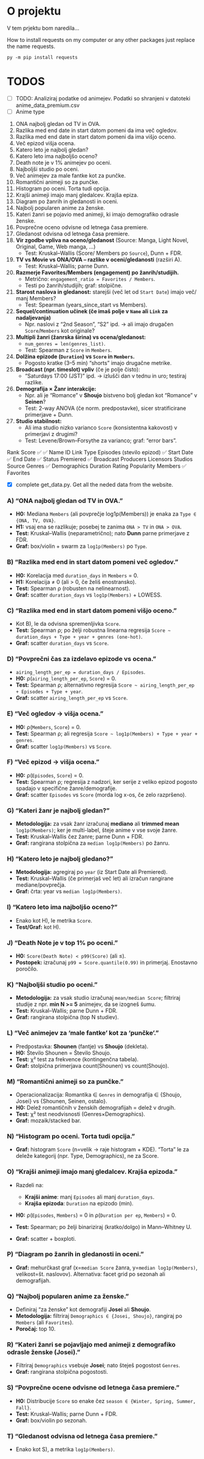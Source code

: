# O projektu
V tem prjektu bom naredila...

How to install requests on my computer
or any other packages
just replace the name requests.
```
py -m pip install requests
```

# TODOS
- [ ] TODO: Analiziraj podatke od animejev. Podatki so shranjeni v datoteki anime_data_premium.csv
- [ ] Anime type
1. ONA najbolj gledan od TV in OVA.
2. Razlika med end date in start datom pomeni da ima več ogledov.
3. Razlika med end date in start datom pomeni da ima višjo oceno.
6. Več epizod višja ocena.
8. Katero leto je najbolj gledan?
9. Katero leto ima najboljšo oceno?
10. Death note je v 1% animejev po oceni.
11. Najboljši studio po oceni.
12. Več animejev za male fantke kot za punčke.
13. Romantični animeji so za punčke.
14. Histogram po oceni. Torta tudi opcija.
15. Krajši animeji imajo manj gledalcev. Krajša epiza.
16. Diagram po žanrih in gledanosti in oceni.
17. Najbolj popularen anime za ženske.
18. Kateri žanri se pojavio med animeji, ki imajo demografiko odrasle ženske.
19. Povprečne oceno odvisne od letnega časa premiere.
20. Gledanost odvisna od letnega časa premiere.
21. **Vir zgodbe vpliva na oceno/gledanost** (Source: Manga, Light Novel, Original, Game, Web manga, …)
    * Test: Kruskal–Wallis (Score/ Members po `Source`), Dunn + FDR.
22. **TV vs Movie vs ONA/OVA – razlike v oceni/gledanosti** (razširi A).
    * Test: Kruskal–Wallis; parne Dunn.
23. **Razmerje Favorites/Members (engagement) po žanrih/studijih.**
    * Metrično: `engagement_ratio = Favorites / Members`.
    * Testi po žanrih/studijih; graf: stolpične.
24. **Starost naslova in gledanost:** starejši (več let od `Start Date`) imajo več/ manj Members?
    * Test: Spearman (years\_since\_start vs Members).
25. **Sequel/continuation učinek (če imaš polje v `Name` ali `Link` za nadaljevanja)**
    * Npr. naslovi z “2nd Season”, “S2” ipd. → ali imajo drugačen `Score`/`Members` kot originale?
26. **Multipli žanri (žanrska širina) vs ocena/gledanost:**
    * `num_genres = len(genres_list)`.
    * Test: Spearman z `Score` in `Members`.
27. **Dolžina epizode (`Duration`) vs `Score` in `Members`.**
    * Pogosto kratke (3–5 min) “shorts” imajo drugačne metrike.
28. **Broadcast (npr. timeslot) vpliv** (če je polje čisto):
    * “Saturdays 17:00 (JST)” ipd. → izlušči dan v tednu in uro; testiraj razlike.
29. **Demografija × Žanr interakcije:**
    * Npr. ali je “Romance” v **Shoujo** bistveno bolj gledan kot “Romance” v **Seinen**?
    * Test: 2-way ANOVA (če norm. predpostavke), sicer stratificirane primerjave + Dunn.
30. **Studio stabilnost:**
    * Ali ima studio nizko varianco `Score` (konsistentna kakovost) v primerjavi z drugimi?
    * Test: Levene/Brown–Forsythe za varianco; graf: “error bars”.

Rank 
Score ✅ ✅
Name
ID
Link
Type
Episodes (stevilo epizod) ✅
Start Date ✅
End Date ✅
Status
Premiered ✅
Broadcast
Producers
Licensors
Studios
Source
Genres ✅
Demographics
Duration
Rating
Popularity
Members ✅
Favorites

- [x] complete get_data.py. Get all the neded data from the website.


### A) “ONA najbolj gledan od TV in OVA.”

* **H0:** Mediana `Members` (ali povprečje log1p(Members)) je enaka za `Type ∈ {ONA, TV, OVA}`.
* **H1:** vsaj ena se razlikuje; posebej te zanima `ONA > TV` in `ONA > OVA`.
* **Test:** Kruskal–Wallis (neparametrično); nato **Dunn** parne primerjave z FDR.
* **Graf:** box/violin + swarm za `log1p(Members)` po `Type`.

### B) “Razlika med end in start datom pomeni več ogledov.”

* **H0:** Korelacija med `duration_days` in `Members` = 0.
* **H1:** Korelacija ≠ 0 (ali > 0, če želiš enostransko).
* **Test:** Spearman ρ (robusten na nelinearnost).
* **Graf:** scatter `duration_days` vs `log1p(Members)` + LOWESS.

### C) “Razlika med end in start datom pomeni višjo oceno.”

* Kot B), le da odvisna spremenljivka `Score`.
* **Test:** Spearman ρ; po želji robustna linearna regresija `Score ~ duration_days + Type + year + genres (one-hot)`.
* **Graf:** scatter `duration_days` vs `Score`.

### D) “Povprečni čas za izdelavo epizode vs ocena.”

* `airing_length_per_ep = duration_days / Episodes`.
* **H0:** ρ(`airing_length_per_ep`, `Score`) = 0.
* **Test:** Spearman ρ; alternativno regresija `Score ~ airing_length_per_ep + Episodes + Type + year`.
* **Graf:** scatter `airing_length_per_ep` vs `Score`.

### E) “Več ogledov → višja ocena.”

* **H0:** ρ(`Members`, `Score`) = 0.
* **Test:** Spearman ρ; ali regresija `Score ~ log1p(Members) + Type + year + genres`.
* **Graf:** scatter `log1p(Members)` vs `Score`.

### F) “Več epizod → višja ocena.”

* **H0:** ρ(`Episodes`, `Score`) = 0.
* **Test:** Spearman ρ; regresija z nadzori, ker serije z veliko epizod pogosto spadajo v specifične žanre/demografije.
* **Graf:** scatter `Episodes` vs `Score` (morda log x-os, če zelo razpršeno).

### G) “Kateri žanr je najbolj gledan?”

* **Metodologija:** za vsak žanr izračunaj **mediano** ali **trimmed mean** `log1p(Members)`; ker je multi-label, šteje anime v vse svoje žanre.
* **Test:** Kruskal–Wallis čez žanre; parne Dunn + FDR.
* **Graf:** rangirana stolpična za `median log1p(Members)` po žanru.

### H) “Katero leto je najbolj gledano?”

* **Metodologija:** agregiraj po `year` (iz Start Date ali Premiered).
* **Test:** Kruskal–Wallis (če primerjaš več let) ali izračun rangirane mediane/povprečja.
* **Graf:** črta: year vs `median log1p(Members)`.

### I) “Katero leto ima najboljšo oceno?”

* Enako kot H), le metrika `Score`.
* **Test/Graf:** kot H).

### J) “Death Note je v top 1% po oceni.”

* **H0:** `Score(Death Note) < p99(Score)` (ali ≤).
* **Postopek:** izračunaj `p99 = Score.quantile(0.99)` in primerjaj. Enostavno poročilo.

### K) “Najboljši studio po oceni.”

* **Metodologija:** za vsak studio izračunaj `mean/median Score`; filtriraj studije z npr. **min N >= 5** animejev, da se izogneš šumu.
* **Test:** Kruskal–Wallis; parne Dunn + FDR.
* **Graf:** rangirana stolpična (top N studiev).

### L) “Več animejev za ‘male fantke’ kot za ‘punčke’.”

* Predpostavka: **Shounen** (fantje) vs **Shoujo** (dekleta).
* **H0:** Število Shounen = Število Shoujo.
* **Test:** χ² test za frekvence (kontingenčna tabela).
* **Graf:** stolpična primerjava count(Shounen) vs count(Shoujo).

### M) “Romantični animeji so za punčke.”

* Operacionalizacija: Romantika ∈ `Genres` in demografija ∈ {Shoujo, Josei} vs {Shounen, Seinen, ostalo}.
* **H0:** Delež romantičnih v ženskih demografijah = delež v drugih.
* **Test:** χ² test neodvisnosti (Genres×Demographics).
* **Graf:** mozaik/stacked bar.

### N) “Histogram po oceni. Torta tudi opcija.”

* **Graf:** histogram `Score` (n=velik → raje histogram + KDE). “Torta” le za deleže kategorij (npr. Type, Demographics), ne za Score.

### O) “Krajši animeji imajo manj gledalcev. Krajša epizoda.”

* Razdeli na:

  * **Krajši anime**: manj `Episodes` ali manj `duration_days`.
  * **Krajša epizoda**: `Duration` na epizodo (min).
* **H0:** ρ(`Episodes`, `Members`) = 0 in ρ(`Duration per ep`, `Members`) = 0.
* **Test:** Spearman; po želji binariziraj (kratko/dolgo) in Mann–Whitney U.
* **Graf:** scatter + boxploti.

### P) “Diagram po žanrih in gledanosti in oceni.”

* **Graf:** mehurčkast graf (x=`median Score` žanra, y=`median log1p(Members)`, velikost=št. naslovov). Alternativa: facet grid po sezonah ali demografijah.

### Q) “Najbolj popularen anime za ženske.”

* Definiraj “za ženske” kot demografiji **Josei** ali **Shoujo**.
* **Metodologija:** filtriraj `Demographics ∈ {Josei, Shoujo}`, rangiraj po `Members` (ali `Favorites`).
* **Poročaj:** top 10.

### R) “Kateri žanri se pojavljajo med animeji z demografiko odrasle ženske (Josei).”

* Filtriraj `Demographics` vsebuje **Josei**; nato šteješ pogostost `Genres`.
* **Graf:** rangirana stolpična pogostosti.

### S) “Povprečne ocene odvisne od letnega časa premiere.”

* **H0:** Distribucije `Score` so enake čez `season ∈ {Winter, Spring, Summer, Fall}`.
* **Test:** Kruskal–Wallis; parne Dunn + FDR.
* **Graf:** box/violin po sezonah.

### T) “Gledanost odvisna od letnega časa premiere.”

* Enako kot S), a metrika `log1p(Members)`.
